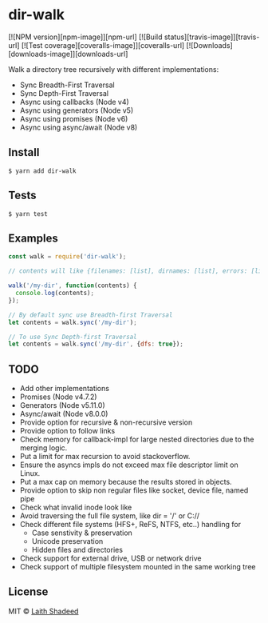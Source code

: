 # dir-walk

[![NPM version][npm-image]][npm-url]
[![Build status][travis-image]][travis-url]
[![Test coverage][coveralls-image]][coveralls-url]
[![Downloads][downloads-image]][downloads-url]

 Walk a directory tree recursively with different implementations:
 - Sync Breadth-First Traversal
 - Sync Depth-First Traversal
 - Async using callbacks (Node v4)
 - Async using generators (Node v5)
 - Async using promises (Node v6)
 - Async using async/await (Node v8)


## Install

```
$ yarn add dir-walk
```

## Tests

```
$ yarn test
```

## Examples

```js
const walk = require('dir-walk');

// contents will like {filenames: [list], dirnames: [list], errors: [list]}

walk('/my-dir', function(contents) {
  console.log(contents);
});

// By default sync use Breadth-first Traversal
let contents = walk.sync('/my-dir');

// To use Sync Depth-first Traversal
let contents = walk.sync('/my-dir', {dfs: true});
```

## TODO
  - Add other implementations
   - Promises (Node v4.7.2)
   - Generators (Node v5.11.0)
   - Async/await (Node v8.0.0)
  - Provide option for recursive & non-recursive version
  - Provide option to follow links
  - Check memory for callback-impl for large nested directories due to
    the merging logic.
  - Put a limit for max recursion to avoid stackoverflow.
  - Ensure the asyncs impls do not exceed max file descriptor limit on
    Linux.
  - Put a max cap on memory because the results stored in objects.
  - Provide option to skip non regular files like socket, device file,
    named pipe
  - Check what invalid inode look like
  - Avoid traversing the full file system, like dir = '/' or C://
  - Check different file systems (HFS+, ReFS, NTFS, etc..) handling for
    - Case senstivity & preservation
    - Unicode preservation
    - Hidden files and directories
  - Check support for external drive, USB or network drive
  - Check support of multiple filesystem mounted in the same working tree

## License

MIT © [Laith Shadeed](https://l3.io)
